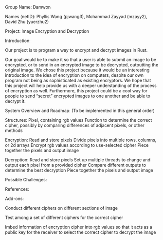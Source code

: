 Group Name: Damwon

Names (netID): 
Phyllis Wang (pjwang3), 
Mohammad Zayyad (mzayy2), 
David Zhu (yuerzhu2)

Project: Image Encryption and Decryption

Introduction:

Our project is to program a way to encrypt and decrypt images in Rust. 

Our goal would be to make it so that a user is able to submit an image to be encrypted, or to send in an encrypted image to be decrypted, outputting the original image. We chose this project because it would be an interesting introduction to the idea of encryption on computers, despite our own program not being as sophisticated as existing encryptors. We hope that this project will help provide us with a deeper understanding of the process of encryption as well. Furthermore, this project could be a cool way for people to send “secret” encrypted images to one another and be able to decrypt it.

System Overview and Roadmap: (To be implemented in this general order)

Structures:
  Pixel, containing rgb values
  Function to determine the correct cipher, possibly by comparing differences of adjacent pixels, or other methods
  
Encryption: 
  Read and store pixels
  Divide pixels into multiple rows, columns, or 2d arrays
  Encrypt rgb values according to use-selected cipher
  Piece together the pixels and output image
    
Decryption:
  Read and store pixels
  Set up multiple threads to change and output each pixel from a provided cipher
  Compare different outputs to determine the best decryption
  Piece together the pixels and output image 

Possible Challenges:

References: 

Add-ons:

Conduct different ciphers on different sections of image

Test among a set of different ciphers for the correct cipher

Imbed information of encryption cipher into rgb values so that it acts as a public key for the receiver to select the correct cipher to decrypt the image 
